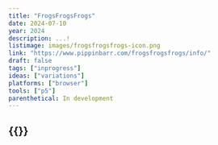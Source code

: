 ```yaml
---
title: "FrogsFrogsFrogs"
date: 2024-07-10
year: 2024
description: ...!
listimage: images/frogsfrogsfrogs-icon.png
link: "https://www.pippinbarr.com/frogsfrogsfrogs/info/"
draft: false
tags: ["inprogress"]
ideas: ["variations"]
platforms: ["browser"]
tools: ["p5"]
parenthetical: In development
---
```


## {{<param title >}}
